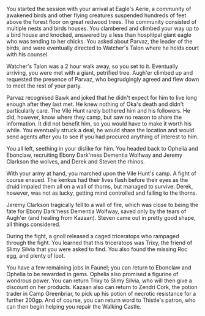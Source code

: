 You started the session with your arrival at Eagle's Aerie, a community of awakened birds and other flying creatures suspended hundreds of feet above the forest floor on great redwood trees. The community consisted of multiple nests and birds houses. You clambered and climbed your way up to a bird house and knocked, answered by a less than hospitipal giant eagle who was tending to her chicks. You asked about Parvaz, the leader of the birds, and were eventually directed to Watcher's Talon where he holds court with his counsel. 

Watcher's Talon was a 2 hour walk away, so you set to it. Eventually arriving, you were met with a giant, petrified tree. Augh'er climbed up and requested the presence of Parvaz, who begrudgingly agreed and flew down to meet the rest of your party. 

Parvaz recognised Bawk and joked that he didn't expect for him to live long enough after they last met. He knew nothing of Oka's death and didn't particularly care. The Vile Hunt rarely bothered him and his followers. He did, however, know where they camp, but saw no reason to share the information. It did not benefit him, so you would have to make it worth his while. You eventually struck a deal, he would share the location and would send agents after you to see if you had procured anything of interest to him. 

You all left, seething in your dislike for him. You headed back to Ophelia and Ebonclaw, recruiting Ebony Dark'ness Dementia Wolfway and Jeremy Clarkson the wolves, and Derek and Steven the rhinos.

With your army at hand, you marched upon the Vile Hunt's camp. A fight of course ensued. The kenkus had their lives flash before their eyes as the druid impaled them all on a wall of thorns, but managed to survive. Derek, however, was not as lucky, getting mind controlled and falling to the thorns. 

Jeremy Clarkson tragically fell to a wall of fire, which was close to being the fate for Ebony Dark'ness Dementia Wolfway, saved only by the tears of Augh'er (and healing from Kazaan). Steven came out in pretty good shape, all things considered. 

During the fight, a gnoll released a caged triceratops who rampaged through the fight. You learned that this triceratops was Trixy, the friend of Slimy Silvia that you were asked to find. You also found the missing Roc egg, and plenty of loot. 

You have a few remaining jobs in Faunel; you can return to Ebonclaw and Ophelia to be rewarded in gems. Ophelia also promised a figurine of wondrous power. You can return Trixy to Slimy Silvia, who will then give a discount on her products. Kazaan also can return to Zendri Cork, the potion trader in Camp Greenbriar, to pick up his potion of necrotic resistance for a further 200gp. And of course, you can return word to Thistle's patron, who can then begin helping you repair the Walking Castle. 